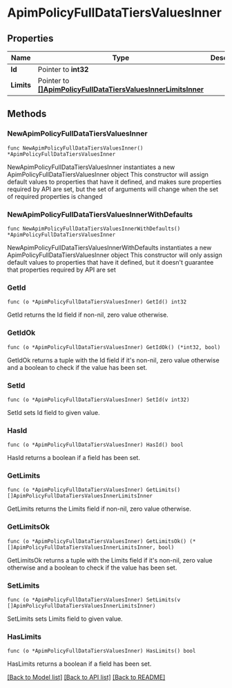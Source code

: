 # ApimPolicyFullDataTiersValuesInner

## Properties

Name | Type | Description | Notes
------------ | ------------- | ------------- | -------------
**Id** | Pointer to **int32** |  | [optional] 
**Limits** | Pointer to [**[]ApimPolicyFullDataTiersValuesInnerLimitsInner**](ApimPolicyFullDataTiersValuesInnerLimitsInner.md) |  | [optional] 

## Methods

### NewApimPolicyFullDataTiersValuesInner

`func NewApimPolicyFullDataTiersValuesInner() *ApimPolicyFullDataTiersValuesInner`

NewApimPolicyFullDataTiersValuesInner instantiates a new ApimPolicyFullDataTiersValuesInner object
This constructor will assign default values to properties that have it defined,
and makes sure properties required by API are set, but the set of arguments
will change when the set of required properties is changed

### NewApimPolicyFullDataTiersValuesInnerWithDefaults

`func NewApimPolicyFullDataTiersValuesInnerWithDefaults() *ApimPolicyFullDataTiersValuesInner`

NewApimPolicyFullDataTiersValuesInnerWithDefaults instantiates a new ApimPolicyFullDataTiersValuesInner object
This constructor will only assign default values to properties that have it defined,
but it doesn't guarantee that properties required by API are set

### GetId

`func (o *ApimPolicyFullDataTiersValuesInner) GetId() int32`

GetId returns the Id field if non-nil, zero value otherwise.

### GetIdOk

`func (o *ApimPolicyFullDataTiersValuesInner) GetIdOk() (*int32, bool)`

GetIdOk returns a tuple with the Id field if it's non-nil, zero value otherwise
and a boolean to check if the value has been set.

### SetId

`func (o *ApimPolicyFullDataTiersValuesInner) SetId(v int32)`

SetId sets Id field to given value.

### HasId

`func (o *ApimPolicyFullDataTiersValuesInner) HasId() bool`

HasId returns a boolean if a field has been set.

### GetLimits

`func (o *ApimPolicyFullDataTiersValuesInner) GetLimits() []ApimPolicyFullDataTiersValuesInnerLimitsInner`

GetLimits returns the Limits field if non-nil, zero value otherwise.

### GetLimitsOk

`func (o *ApimPolicyFullDataTiersValuesInner) GetLimitsOk() (*[]ApimPolicyFullDataTiersValuesInnerLimitsInner, bool)`

GetLimitsOk returns a tuple with the Limits field if it's non-nil, zero value otherwise
and a boolean to check if the value has been set.

### SetLimits

`func (o *ApimPolicyFullDataTiersValuesInner) SetLimits(v []ApimPolicyFullDataTiersValuesInnerLimitsInner)`

SetLimits sets Limits field to given value.

### HasLimits

`func (o *ApimPolicyFullDataTiersValuesInner) HasLimits() bool`

HasLimits returns a boolean if a field has been set.


[[Back to Model list]](../README.md#documentation-for-models) [[Back to API list]](../README.md#documentation-for-api-endpoints) [[Back to README]](../README.md)


